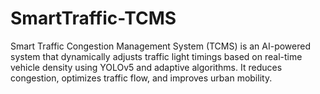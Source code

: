 # SmartTraffic-TCMS
Smart Traffic Congestion Management System (TCMS) is an AI-powered system that dynamically adjusts traffic light timings based on real-time vehicle density using YOLOv5 and adaptive algorithms. It reduces congestion, optimizes traffic flow, and improves urban mobility.
